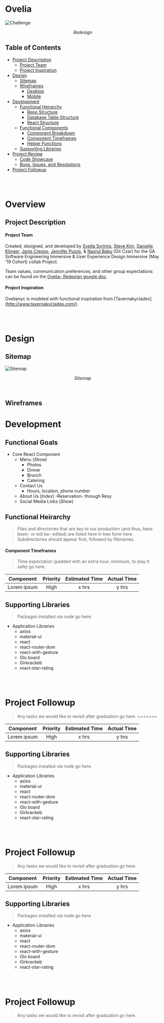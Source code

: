 # Ovelia

![Challenge](https://i.imgur.com/a0KiEAu.png)
<p style="text-align: center;"><em>Redesign</em></p>

## Table of Contents
- [Project Description](#project-description)
  - [Project Team](#project-team)
  - [Project Inspiration](#project-inspiration)
- [Design](#design)
  - [Sitemap](#sitemap)
  - [Wireframes](#wireframes)
    - [Desktop](#desktop)
    - [Mobile](#mobile)
- [Development](#development)
  - [Functional Heirarchy](#functional-heirarchy)
    - [Repo Structure](#repo-structure)
    - [Database Table Structure](#express-database-structure)
    - [React Structure](#react-structure)
  - [Functional Components](#functional-components)
    - [Component Breakdown](#component-breakdown)
    - [Component Timeframes](#component-timeframes)
    - [Helper Functions](#helper-functions)
  - [Supporting Libraries](#supporting-libraries)
- [Project Review](#project-review)
  - [Code Showcase](#code-showcase)
  - [Bugs, Issues, and Resolutions](#issues-&-resolutions)
- [Project Followup](#project-followup)

<br>
<br>

# Overview


## Project Description

#### Project Team
Created, designed, and developed by [Svetla Syrimis](https://github.com/svetlasyrimis), [Steve Kim](https://github.com/Majorsteve), [Danielle Klinger](https://github.com/Dklinger95), [Janis Crespo](https://github.com/), [Jennifer Pujols](https://github.com/jenniferpujols), & [Nazrul Babu](https://github.com/n95babu) (Git Czar) for the GA Software Engineering Immersive & User Experience Design Immersive (May '19 Cohort) collab  Project.

Team values, communication preferences, and other group expectations can be found on the [Ovelia- Redesign google doc](https://docs.google.com/document/d/1JdjdJwcXwCWbywYsNXTXL3d3OJm9BnaXuxp-JBNMiA0/edit).

#### Project Inspiration
Ovelianyc is modeled with functional inspiration from [Tavernakyclades] (http://www.tavernakyclades.com/).


<br>
<br>


# Design

## Sitemap
![Sitemap](https://i.imgur.com/0xpkMSd.png)
<p style="text-align: center;"><em>Sitemap</em></p>

<br>

## Wireframes


# Development

## Functional Goals

- Core React Component
    - Menu (_Show_)
        - Photos
        - Dinner
        - Brunch
        - Catering
    - Contact Us  
        - Hours, location, phone number
    - About Us  (_Index_)
    -Reservation- through Resy 
    - Social Media Links (_Show_)
    
 


## Functional Heirarchy

> Files and directories that are key to our production (and thus, have been- or will be- edited) are listed here in tree form here. Subdirectories should appear first, followed by filenames.



#### Component Timeframes

> Time expectation (padded with an extra hour, minimum, to play it safe) go here.

| Component | Priority | Estimated Time | Actual Time |
| --- | :---: |  :---: | :---: |
| Lorem ipsum | High | x hrs | y hrs |


## Supporting Libraries


> Packages installed via node go here.

* Application Libraries
  * axios
  * material-ui
  * react
  * react-router-dom
  * react-with-gesture
  * Glo board 
  * Girkrackeb
  * react-star-rating
  

<br>
<br>


# Project Followup

> Any tasks we would like to revisit after graduation go here.
=======

| Component | Priority | Estimated Time | Actual Time |
| --- | :---: |  :---: | :---: |
| Lorem ipsum | High | x hrs | y hrs |


## Supporting Libraries


> Packages installed via node go here.

* Application Libraries
  * axios
  * material-ui
  * react
  * react-router-dom
  * react-with-gesture
  * Glo board 
  * Girkrackeb
  * react-star-rating
  

<br>
<br>


# Project Followup

> Any tasks we would like to revisit after graduation go here.




| Component | Priority | Estimated Time | Actual Time |
| --- | :---: |  :---: | :---: |
| Lorem ipsum | High | x hrs | y hrs |


## Supporting Libraries


> Packages installed via node go here.

* Application Libraries
  * axios
  * material-ui
  * react
  * react-router-dom
  * react-with-gesture
  * Glo board 
  * Girkrackeb
  * react-star-rating
  

<br>
<br>


# Project Followup

> Any tasks we would like to revisit after graduation go here.





